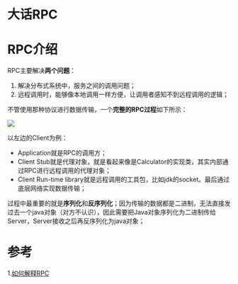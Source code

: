 

# 大话RPC











# RPC介绍



RPC主要解决**两个问题**：

1. 解决分布式系统中，服务之间的调用问题；
2. 远程调用时，能够像本地调用一样方便，让调用者感知不到远程调用的逻辑；



不管使用那种协议进行数据传输，一个**完整的RPC过程**如下所示：





![](https://upload-images.jianshu.io/upload_images/7143349-9e00bb104b9e3867.png)

以左边的Client为例：

- Application就是RPC的调用方；
- Client Stub就是代理对象，就是看起来像是Calculator的实现类，其实内部通过RPC进行远程调用的代理对象；
- Client Run-time library就是远程调用的工具包，比如jdk的socket。最后通过底层网络实现数据传输；

过程中最重要的就是**序列化**和**反序列化**；因为传输的数据都是二进制，无法直接发过去一个java对象（对方不认识），因此需要把Java对象序列化为二进制传给Server，Server接收之后再反序列化为java对象；









# 参考

1.[如何解释RPC](https://www.jianshu.com/p/2accc2840a1b) 

